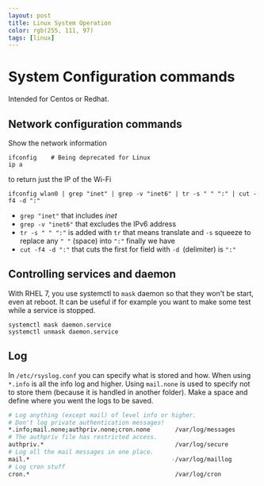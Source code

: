```yaml
---
layout: post
title: Linux System Operation
color: rgb(255, 111, 97)
tags: [linux]
---
```


# System Configuration commands

Intended for Centos or Redhat.

## Network configuration commands

Show the network information

	ifconfig    # Being deprecated for Linux
	ip a

to return just the IP of the Wi-Fi 

	ifconfig wlan0 | grep "inet" | grep -v "inet6" | tr -s " " ":" | cut -f4 -d ":"

- `grep "inet"` that includes *inet* 
- `grep -v "inet6"` that excludes the IPv6 address
- `tr -s " " ":"` is added with `tr` that means translate and `-s` squeeze to replace any `" "` (space) into `":"` finally we have 
- `cut -f4 -d ":"` that cuts the first for field with `-d `(delimiter) is `":"`


## Controlling services and daemon

With RHEL 7, you use systemctl to `mask` daemon so that they won't be start, even at reboot. It can be useful if for example you want to make some test while a service is stopped.

```
systemctl mask daemon.service
systemctl unmask daemon.service
```

## Log
 
In `/etc/rsyslog.conf` you can specify what is stored and how.
When using `*.info` is all the info log and higher. Using `mail.none` is used to specify not to store them (because it is handled in another folder). Make a space and define where you went the logs to be saved.
 
```bash
# Log anything (except mail) of level info or higher.
# Don't log private authentication messages!
*.info;mail.none;authpriv.none;cron.none       /var/log/messages
# The authpriv file has restricted access.
authpriv.*                                     /var/log/secure
# Log all the mail messages in one place.
mail.*                                        -/var/log/maillog
# Log cron stuff
cron.*                                         /var/log/cron
``` 
